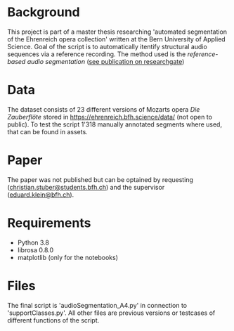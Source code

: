 # Background
This project is part of a master thesis researching 'automated segmentation of the Ehrenreich opera collection' written at the Bern University of Applied Science. Goal of the script is to automatically itentify structural audio sequences via a reference recording. The method used is the *reference-based audio segmentation* ([see publication on researchgate](https://www.researchgate.net/publication/303667411_Freischutz_Digital_a_case_study_for_reference-based_audio_segmentation_of_operas))

# Data
The dataset consists of 23 different versions of Mozarts opera *Die Zauberflöte* stored in https://ehrenreich.bfh.science/data/ (not open to public). To test the script 1'318 manually annotated segments where used, that can be found in assets.

# Paper
The paper was not published but can be optained by requesting (christian.stuber@students.bfh.ch) and the supervisor (eduard.klein@bfh.ch).

# Requirements
* Python 3.8
* librosa 0.8.0
* matplotlib (only for the notebooks)

# Files
The final script is 'audioSegmentation_A4.py' in connection to 'supportClasses.py'. All other files are previous versions or testcases of different functions of the script.

##


